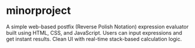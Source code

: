# minorproject
A simple web-based postfix (Reverse Polish Notation) expression evaluator built using HTML, CSS, and JavaScript. Users can input expressions and get instant results. Clean UI with real-time stack-based calculation logic.
